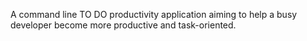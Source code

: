 A command line TO DO productivity application aiming to help a busy developer become more productive and task-oriented.
